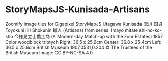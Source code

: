 # StoryMapsJS-Kunisada-Artisans

Zoomify image tiles for Gigapixel StoryMapJS
Utagawa Kunisada (歌川国貞 Toyokuni III)
Shokunin 職人 (Artisans) from series: Imayo mitate shi-no-ko-sho 今様見立士農工商 (A Modern-day Match-up with the Four Estates)
1857
Color woodblock triptych
Right: 36.5 x 25.6cm
Center: 36.8 x 25.4cm
Left: 36.5 x 25.6cm
British Museum 1907,0531,0.204
© The Trustees of the British Museum
Image: CC BY-NC-SA 4.0
